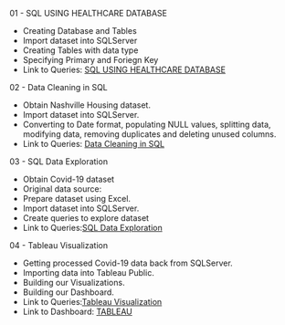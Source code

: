 01 - SQL USING HEALTHCARE DATABASE

* Creating Database and Tables
* Import dataset into SQLServer
* Creating Tables with data type
* Specifying Primary and Foriegn Key
* Link to Queries: [SQL USING HEALTHCARE DATABASE](https://github.com/rsandford12499/DATA-ANALYST_PORTFOLIO-PROJECTS/blob/82519ebbda1d8d8a00b1f289c0f5eaf2ec75dbe6/01%20-%20SQL%20using%20Healthcare%20Data%20(SSMS))

02 - Data Cleaning in SQL

* Obtain Nashville Housing dataset.
* Import dataset into SQLServer.
* Converting to Date format, populating NULL values, splitting data, modifying data, removing duplicates and deleting unused columns.
* Link to Queries: [Data Cleaning in SQL](https://github.com/rsandford12499/DATA-ANALYST_PORTFOLIO-PROJECTS/blob/892b119256cc0f5054d09565b5fb188bae0d59f5/02%20-%20Data%20Cleaning%20-%20Nashville%20Housing)

03 - SQL Data Exploration

* Obtain Covid-19 dataset
* Original data source:
* Prepare dataset using Excel.
* Import dataset into SQLServer.
* Create queries to explore dataset
* Link to Queries:[SQL Data Exploration](https://github.com/rsandford12499/DATA-ANALYST_PORTFOLIO-PROJECTS/blob/892b119256cc0f5054d09565b5fb188bae0d59f5/03%20-%20Covid-19%20Project%20Portfolio)

04 - Tableau Visualization

* Getting processed Covid-19 data back from SQLServer. 
* Importing data into Tableau Public.
* Building our Visualizations.
* Building our Dashboard.
* Link to Queries:[Tableau Visualization](https://github.com/rsandford12499/DATA-ANALYST_PORTFOLIO-PROJECTS/blob/03069907072c465210cc85852a27a6f05f77a896/04%20-%20SQL%20Queries%20used%20for%20Tableau%20Portfolio)
* Link to Dashboard: [TABLEAU](https://public.tableau.com/views/Covid-19Viz_16506724907500/Dashboard1?:language=en-US&:display_count=n&:origin=viz_share_link)
